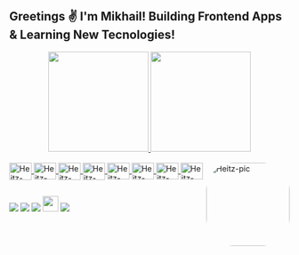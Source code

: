## Greetings ✌ I'm Mikhail! Building Frontend Apps & Learning New Tecnologies!
<div align="center">
  <a href="https://github.com/KoninMikhail">
  <img height="180em" src="https://github-readme-stats.vercel.app/api?username=koninmikhail&show_icons=true&theme=dark&include_all_commits=true&count_private=true"/>
  <img height="180em" src="https://github-readme-stats.vercel.app/api/top-langs/?username=koninmikhail&layout=compact&langs_count=7&theme=dark"/>
</div>
<div style="display: inline_block"><br>

  <img align="center" alt="Heitz-React" height="31" width="40" src="https://raw.githubusercontent.com/KoninMikhail/KoninMikhail/1e07da41ccbe6ef1414df4db08d0ac436acda8e9/devicons/React-icon.svg">
  <img align="center" alt="Heitz-Js" height="30" width="40" src="https://raw.githubusercontent.com/KoninMikhail/KoninMikhail/577eff1038652609bf8905705a6ff559908ddf80/devicons/javascript-plain.svg">
  <img align="center" alt="Heitz-TS" height="31" width="40" src="https://raw.githubusercontent.com/KoninMikhail/KoninMikhail/506f9fdf08d5ca4565d5ee765e19057e27810a5f/devicons/ts.svg">
  <img align="center" alt="Heitz-PHP" height="31" width="40" src="https://raw.githubusercontent.com/KoninMikhail/KoninMikhail/c14c1c7b3db4432e8d911a9fc69b010a4ea08f15/devicons/php-plain.svg">
  <img align="center" alt="Heitz-HTML" height="30" width="40" src="https://raw.githubusercontent.com/KoninMikhail/KoninMikhail/577eff1038652609bf8905705a6ff559908ddf80/devicons/html5-original.svg">
  <img align="center" alt="Heitz-CSS" height="30" width="40" src="https://raw.githubusercontent.com/KoninMikhail/KoninMikhail/577eff1038652609bf8905705a6ff559908ddf80/devicons/css3-original.svg"> 
  <img align="center" alt="Heitz-Bootstrap" height="30" width="40" src="https://raw.githubusercontent.com/KoninMikhail/KoninMikhail/00d77784a82d9e24632a09803d5c08d32dc78502/devicons/bootstrap-plain.svg">
   <img align="center" alt="Heitz-Wepack" height="30" width="40" src="https://raw.githubusercontent.com/KoninMikhail/KoninMikhail/51c3c15ed49ea2ff826d34348997ad7aef4df9a7/devicons/webpack-plain.svg">
  <img align="right" alt="Heitz-pic" height="150" style="border-radius:50px;" src="https://github.com/KoninMikhail/KoninMikhail/blob/master/devicons/logo-hz.png?raw=true">
</div>
  
  ##
 
<div> 
  <a href="https://www.instagram.com/dev.konin/" target="_blank"><img src="https://img.shields.io/badge/-Instagram-%23E4405F?style=for-the-badge&logo=instagram&logoColor=white" target="_blank"></a> 
 <a href="https://t.me/m_konin" target="_blank"><img src="https://img.shields.io/badge/Telegram-2CA5E0?style=for-the-badge&logo=telegram&logoColor=white" target="_blank"></a>
<a href="https://discord.gg/4gW6D5TmHu" target="_blank"><img src="https://img.shields.io/badge/Discord-7289DA?style=for-the-badge&logo=discord&logoColor=white" target="_blank"></a> 
   <a href="mailto:dev.konin@gmail.com" target="_blank"><img height="28px" src="https://raw.githubusercontent.com/KoninMikhail/KoninMikhail/fe1f86c37eadd4fac90e9e4aa72ea057eea737c1/devicons/button-mail.svg" target="_blank"></a>
  <a href="https://www.linkedin.com/in/mkonin/" target="_blank"><img src="https://img.shields.io/badge/-LinkedIn-%230077B5?style=for-the-badge&logo=linkedin&logoColor=white" target="_blank"></a> 
  
</div>
